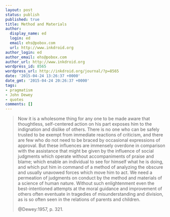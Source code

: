 ```yaml
---
layout: post
status: publish
published: true
title: Method and Materials
author:
  display_name: ed
  login: ed
  email: ehs@pobox.com
  url: http://www.inkdroid.org
author_login: ed
author_email: ehs@pobox.com
author_url: http://www.inkdroid.org
wordpress_id: 8565
wordpress_url: http://inkdroid.org/journal/?p=8565
date: '2015-04-24 13:26:37 +0000'
date_gmt: '2015-04-24 20:26:37 +0000'
tags:
- pragmatism
- John Dewey
- quotes
comments: []
---
```

<blockquote>
<p>Now it is a wholesome thing for any one to be made aware that thoughtless, self-centered action on his part exposes him to the indignation and dislike of others. There is no one who can be safely trusted to be exempt from immediate reactions of criticism, and there are few who do not need to be braced by occasional expressions of approval. But these influences are immensely overdone in comparison with the assistance that might be given by the influence of social judgments which operate without accompaniments of praise and blame; which enable an individual to see for himself what he is doing, and which put him in command of a method of analyzing the obscure and usually unavowed forces which move him to act. We need a permeation of judgments on conduct by the method and materials of a science of human nature. Without such enlightenment even the best-intentioned attempts at the moral guidance and improvement of others often eventuate in tragedies of misunderstanding and division, as is so often seen in the relations of parents and children.</p>
<p>
@Dewey:1957, p. 321.
</blockquote>
